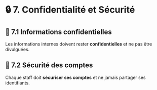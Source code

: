 # 🔒 7. Confidentialité et Sécurité

## 🤫 7.1 Informations confidentielles
Les informations internes doivent rester **confidentielles** et ne pas être divulguées.

## 🔑 7.2 Sécurité des comptes
Chaque staff doit **sécuriser ses comptes** et ne jamais partager ses identifiants.
